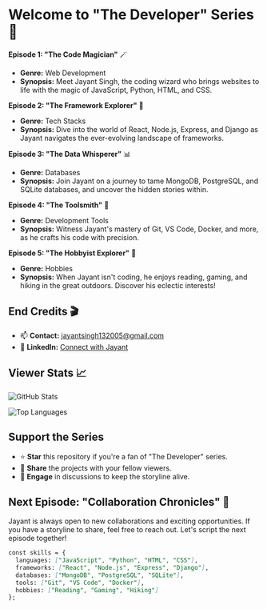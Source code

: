 <p align="center">
  
</p>

# Welcome to "The Developer" Series 🍿

**Episode 1: "The Code Magician"** 🪄

- **Genre:** Web Development
- **Synopsis:** Meet Jayant Singh, the coding wizard who brings websites to life with the magic of JavaScript, Python, HTML, and CSS.

**Episode 2: "The Framework Explorer"** 🌟

- **Genre:** Tech Stacks
- **Synopsis:** Dive into the world of React, Node.js, Express, and Django as Jayant navigates the ever-evolving landscape of frameworks.

**Episode 3: "The Data Whisperer"** 📊

- **Genre:** Databases
- **Synopsis:** Join Jayant on a journey to tame MongoDB, PostgreSQL, and SQLite databases, and uncover the hidden stories within.

**Episode 4: "The Toolsmith"** 🔧

- **Genre:** Development Tools
- **Synopsis:** Witness Jayant's mastery of Git, VS Code, Docker, and more, as he crafts his code with precision.

**Episode 5: "The Hobbyist Explorer"** 🌄

- **Genre:** Hobbies
- **Synopsis:** When Jayant isn't coding, he enjoys reading, gaming, and hiking in the great outdoors. Discover his eclectic interests!

## End Credits 🎬

- 📫 **Contact:** [jayantsingh132005@gmail.com](mailto:jayantsingh132005@gmail.com)
- 💬 **LinkedIn:** [Connect with Jayant]([https://www.linkedin.com/in/yourlinkedinprofile](https://www.linkedin.com/in/jayant-singh-132005-js/))


## Viewer Stats 📈

![GitHub Stats](https://github-readme-stats.vercel.app/api?username=yourusername&show_icons=true&count_private=true&hide=contribs,prs&theme=dark)

![Top Languages](https://github-readme-stats.vercel.app/api/top-langs/?username=yourusername&layout=compact&theme=dark)

## Support the Series

- ⭐️ **Star** this repository if you're a fan of "The Developer" series.
- 📢 **Share** the projects with your fellow viewers.
- 💬 **Engage** in discussions to keep the storyline alive.

## Next Episode: "Collaboration Chronicles" 🤝

Jayant is always open to new collaborations and exciting opportunities. If you have a storyline to share, feel free to reach out. Let's script the next episode together!

```markdown
const skills = {
  languages: ["JavaScript", "Python", "HTML", "CSS"],
  frameworks: ["React", "Node.js", "Express", "Django"],
  databases: ["MongoDB", "PostgreSQL", "SQLite"],
  tools: ["Git", "VS Code", "Docker"],
  hobbies: ["Reading", "Gaming", "Hiking"]
};
